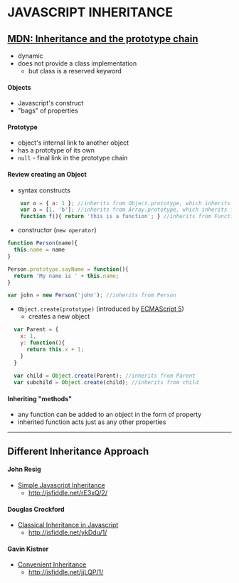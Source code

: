 # JAVASCRIPT INHERITANCE #


## [MDN: Inheritance and the prototype chain](https://developer.mozilla.org/en-US/docs/Web/JavaScript/Guide/Inheritance_and_the_prototype_chain) ##
* dynamic
* does not provide a class implementation
  * but class is a reserved keyword


#### Objects ####
* Javascript's construct
* "bags" of properties


#### Prototype ####
* object's internal link to another object
* has a prototype of its own
* ``null`` - final link in the prototype chain


#### Review creating an Object ####

* syntax constructs

```js
    var o = { a: 1 }; //inherits from Object.prototype, which inherits from null
    var a = [1, 'b']; //inherits from Array.prototype, which inherits from Object.prototype
    function f(){ return 'this is a function'; } //inherits from Function.prototype, which inherits from Object.prototype?
```


* constructor (``new operator``)

```js
function Person(name){
  this.name = name
}

Person.prototype.sayName = function(){
  return 'My name is ' + this.name;
}

var john = new Person('john'); //inherits from Person
```


* ``Object.create(prototype)`` (introduced by [ECMAScript 5](https://en.wikipedia.org/wiki/ECMAScript))
  * creates a new object

```js
  var Parent = {
    x: 1,
    y: function(){
      return this.x + 1;
    }
  }
  
  var child = Object.create(Parent); //inherits from Parent
  var subchild = Object.create(child); //inherits from child
```


#### Inheriting "methods" ####
* any function can be added to an object in the form of property
* inherited function acts just as any other properties

---


## Different Inheritance Approach ##

#### John Resig ####
    
* [Simple Javascript Inheritance](http://ejohn.org/blog/simple-javascript-inheritance)
  * http://jsfiddle.net/rE3xQ/2/


#### Douglas Crockford ####
* [Classical Inheritance in Javascript](http://www.crockford.com/javascript/inheritance.html)
  * http://jsfiddle.net/ykDdu/1/


#### Gavin Kistner ####
* [Convenient Inheritance](http://phrogz.net/js/classes/OOPinJS2.html)
  * http://jsfiddle.net/jjLQP/1/
